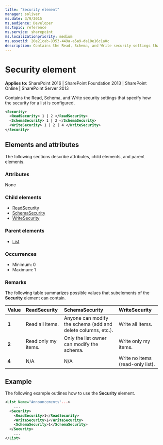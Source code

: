 ```yaml
---
title: "Security element"
manager: soliver
ms.date: 3/9/2015
ms.audience: Developer
ms.topic: reference
ms.service: sharepoint
ms.localizationpriority: medium
ms.assetid: 20e21cab-8353-449a-a5a9-da18e16c1a0c
description: Contains the Read, Schema, and Write security settings that specify how the security for a list is configured.
---
```


# Security element

**Applies to:** SharePoint 2016 | SharePoint Foundation 2013 | SharePoint Online | SharePoint Server 2013
  
Contains the Read, Schema, and Write security settings that specify how the security for a list is configured.
  
```XML
<Security>
  <ReadSecurity> 1 | 2 </ReadSecurity>
  <SchemaSecurity> 1 | 2 </SchemaSecurity>
  <WriteSecurity> 1 | 2 | 4 </WriteSecurity>
</Security>
```

## Elements and attributes

The following sections describe attributes, child elements, and parent elements.

### Attributes

None
   
### Child elements

- [ReadSecurity](readsecurity-element.md)
- [SchemaSecurity](schemasecurity-element.md)
- [WriteSecurity](writesecurity-element.md)
   
### Parent elements

- [List](list-element-list.md)
   
### Occurrences

- Minimum: 0
- Maximum: 1  
   
### Remarks

The following table summarizes possible values that subelements of the **Security** element can contain. 
  
|**Value**|**ReadSecurity**|**SchemaSecurity**|**WriteSecurity**|
|:-----|:-----|:-----|:-----|
|**1** <br/> |Read all items.  <br/> |Anyone can modify the schema (add and delete columns, etc.).  <br/> |Write all items.  <br/> |
|**2** <br/> |Read only my items.  <br/> |Only the list owner can modify the schema.  <br/> |Write only my items.  <br/> |
|**4** <br/> |N/A  <br/> |N/A  <br/> |Write no items (read-only list).  <br/> |
   
## Example

The following example outlines how to use the **Security** element. 
  
```XML
<List Name="Announcements"...>
    ...
  <Security>
    <ReadSecurity>1</ReadSecurity>
    <WriteSecurity>1</WriteSecurity>
    <SchemaSecurity>1</SchemaSecurity>
  </Security>
    ...
</List>
```


